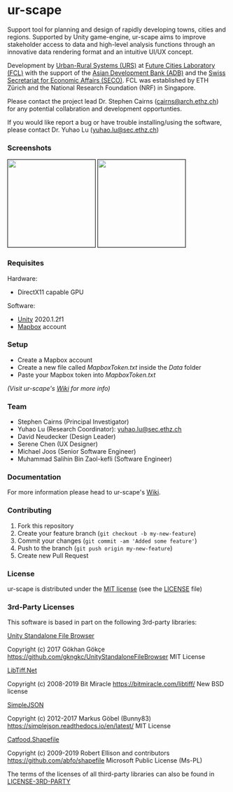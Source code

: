 # ur-scape

Support tool for planning and design of rapidly developing towns, cities and regions. Supported by Unity game-engine, ur-scape aims to improve stakeholder access to data and high-level analysis functions through an innovative data rendering format and an intuitive UI/UX concept. 

Development by [Urban-Rural Systems (URS)](urs.sec.sg) at [Future Cities Laboratory (FCL)](fcl.ethz.ch) with the support of the [Asian Development Bank (ADB)](www.adb.org) and the [Swiss Secretariat for Economic Affairs (SECO)](http://www.seco.admin.ch). FCL was established by ETH Zürich and the National Research Foundation (NRF) in Singapore.

Please contact the project lead Dr. Stephen Cairns (cairns@arch.ethz.ch) for any potential collabration and development opportunties. 

If you would like report a bug or have trouble installing/using the software, please contact Dr. Yuhao Lu (yuhao.lu@sec.ethz.ch)

### Screenshots
<a  href="Screenshots/1.jpg">
<img src="Screenshots/1.jpg" height="200" alt="" border="1"/></a>
<a  href="Screenshots/2.jpg">
<img src="Screenshots/2.jpg" height="200" alt="" border="1"/></a>


### Requisites

Hardware:

* DirectX11 capable GPU

Software:

* [Unity](www.unity3d.com) 2020.1.2f1
* [Mapbox](www.mapbox.com) account


### Setup

 * Create a Mapbox account
 * Create a new file called *MapboxToken.txt* inside the *Data* folder
 * Paste your Mapbox token into *MapboxToken.txt*

*(Visit ur-scape's [Wiki](https://ur-scape.sec.sg/en/Installation/Mapbox_Setup) for more info)*


### Team

* Stephen Cairns (Principal Investigator)
* Yuhao Lu (Research Coordinator): yuhao.lu@sec.ethz.ch
* David Neudecker (Design Leader)
* Serene Chen (UX Designer)
* Michael Joos (Senior Software Engineer)<!--: joos@arch.ethz.ch-->
* Muhammad Salihin Bin Zaol-kefli (Software Engineer)


### Documentation

For more information please head to ur-scape's [Wiki](https://ur-scape.sec.sg).

### Contributing

1. Fork this repository
2. Create your feature branch (`git checkout -b my-new-feature`)
3. Commit your changes (`git commit -am 'Added some feature'`)
4. Push to the branch (`git push origin my-new-feature`)
5. Create new Pull Request

### License

ur-scape is distributed under the [MIT license](https://en.wikipedia.org/wiki/MIT_License) (see the [LICENSE](./LICENSE) file)


### 3rd-Party Licenses

This software is based in part on the following 3rd-party libraries:

[Unity Standalone File Browser](Assets/3rdParty/StandaloneFileBrowser/LICENSE.txt)
> 
Copyright (c) 2017 Gökhan Gökçe
https://github.com/gkngkc/UnityStandaloneFileBrowser
MIT License

[LibTiff.Net](Assets/3rdParty/LibTiff.NET/license.txt)
> 
Copyright (c) 2008-2019 Bit Miracle
https://bitmiracle.com/libtiff/
New BSD license

[SimpleJSON](Assets/3rdParty/SimpleJSON/LICENSE)
> 
Copyright (c) 2012-2017 Markus Göbel (Bunny83)
https://simplejson.readthedocs.io/en/latest/
MIT License

[Catfood.Shapefile](Assets/3rdParty/Catfood.Shapefile/LICENSE.txt)
> 
Copyright (c) 2009-2019 Robert Ellison and contributors
https://github.com/abfo/shapefile
Microsoft Public License (Ms-PL)

The terms of the licenses of all third-party libraries can also be found in [LICENSE-3RD-PARTY](./LICENSE-3RD-PARTY)
